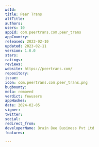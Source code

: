 ```yaml
---
wsId: 
title: Peer Trans
altTitle: 
authors: 
users: 10
appId: com.peertrans.com.peer_trans
appCountry: 
released: 2023-02-10
updated: 2023-02-11
version: 1.0.0
stars: 
ratings: 
reviews: 
website: https://peertrans.com/
repository: 
issue: 
icon: com.peertrans.com.peer_trans.png
bugbounty: 
meta: removed
verdict: fewusers
appHashes: 
date: 2024-02-05
signer: 
twitter: 
social: 
redirect_from: 
developerName: Brain Bee Business Pvt Ltd
features: 

---
```


